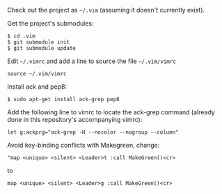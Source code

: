 Check out the project as `~/.vim` (assuming it doesn't currently exist).

Get the project's submodules:
```
$ cd .vim
$ git submodule init
$ git submodule update
```

Edit `~/.vimrc` and add a line to source the file `~/.vim/vimrc`
```
source ~/.vim/vimrc
```

Install ack and pep8:
```
$ sudo apt-get install ack-grep pep8
```
Add the following line to vimrc to locate the ack-grep command (already done
in this repository's accompanying vimrc):
```
let g:ackprg="ack-grep -H --nocolor --nogroup --column"
```

Avoid key-binding conflicts with Makegreen, change:
```
"map <unique> <silent> <Leader>t :call MakeGreen()<cr>
```
to
```
map <unique> <silent> <Leader>g :call MakeGreen()<cr>
```


